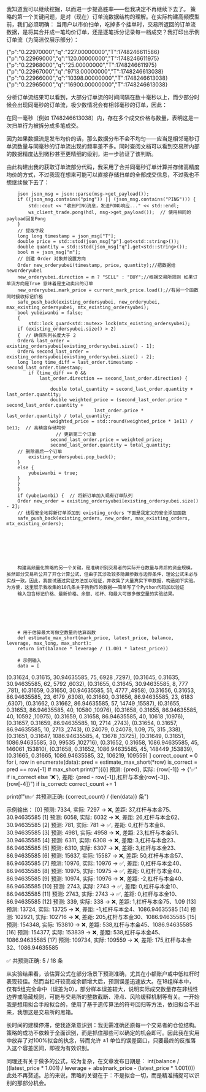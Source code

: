 我知道我可以继续挖掘，以而进一步提高胜率——但我决定不再继续下去了。
策略的第一个关键问题，是对（现在）订单流数据结构的理解。在实际构建高频模型前，我们必须明确：
当用户以市价扫单，吃掉多个挂单时，交易所返回的订单流数据，是将其合并成一笔均价订单，还是逐笔拆分记录每一档成交？我打印出示例订单流（为简洁仅展示部分）：

{"p":"0.22970000","q":"227.00000000","T":1748246611586}
{"p":"0.22969000","q":"120.00000000","T":1748246611975}
{"p":"0.22968000","q":"25.00000000","T":1748246611975}
{"p":"0.22967000","q":"9713.00000000","T":1748246613038}
{"p":"0.22966000","q":"10398.00000000","T":1748246613038}
{"p":"0.22965000","q":"16900.00000000","T":1748246613038}

分析订单流结果可以看到，大部分订单流的时间间隔在数十毫秒以上，而少部分时候会出现同毫秒的订单流，极少数情况会有相邻毫秒的订单，因此：

在同一毫秒（例如 1748246613038）内，存在多个成交价格与数量，表明这是一次扫单行为被拆分成多笔成交。

因为如果数据流是发布均价的话，那么数据分布不会不均匀——应当是相邻毫秒订单流数量与同毫秒的订单流出现的频率差不多。同时查阅文档可以看到交易所内部的数据精度达到微秒甚至更精细的级别，进一步验证了该判断。

由此构建出我的获取订单流部分代码，我采用了合并同毫秒订单计算并存储高精度均价的方式，不过我现在想来可能可以直接存储扫单的全部成交信息，不过我也不想继续做下去了：



        json json_msg = json::parse(msg->get_payload());
        if ((json_msg.contains("ping")) || (json_msg.contains("PING"))) {
            std::cout << "收到PING消息，发送PONG响应..." << std::endl;
            ws_client_trade.pong(hdl, msg->get_payload());  // 使用相同的payload回复Pong
        }
        // 提取字段
        long long timestamp = json_msg["T"];
        double price = std::stod(json_msg["p"].get<std::string>());
        double quantity = std::stod(json_msg["q"].get<std::string>());
        bool m = json_msg["m"];
        // 创建 Order 对象并设置方向
        Order new_orderyubei(timestamp, price, quantity);//把数据给neworderyubei
        new_orderyubei.direction = m ? "SELL" : "BUY";//根据交易所规则 如果订单流方向是True 意味着是主动卖出的订单
        new_orderyubei.mark_price = current_mark_price.load();//有另一个函数同时接收标记价格
        safe_push_back(existing_ordersyubei, new_orderyubei, max_existing_ordersyubei, mtx_existing_ordersyubei);
        bool yubeiwanbi = false;
        {
            std::lock_guard<std::mutex> lock(mtx_existing_ordersyubei);
        if (existing_ordersyubei.size() > 2) 
        {  // 确保队列长度大于 2
        Order& last_order = existing_ordersyubei[existing_ordersyubei.size() - 1];
        Order& second_last_order = existing_ordersyubei[existing_ordersyubei.size() - 2];
        long long time_diff = last_order.timestamp - second_last_order.timestamp;
            if (time_diff == 0 &&
                last_order.direction == second_last_order.direction) {

                    double total_quantity = second_last_order.quantity + last_order.quantity;
                    double weighted_price = (second_last_order.price * second_last_order.quantity +
                                    last_order.price * last_order.quantity) / total_quantity;
                    weighted_price = std::round(weighted_price * 1e11) / 1e11;  // 高精度存储均价
                      // 更新第二个订单
                    second_last_order.price = weighted_price;
                    second_last_order.quantity = total_quantity;
        // 删除最后一个订单
            existing_ordersyubei.pop_back();
        }
        else {
            yubeiwanbi = true;
        }
        }
        }
        if (yubeiwanbi) {  // 将新订单加入现有订单队列
        Order new_order = existing_ordersyubei[existing_ordersyubei.size() - 2];
        // 线程安全地将新订单添加到 existing_orders 下面是我定义的安全添加函数
        safe_push_back(existing_orders, new_order, max_existing_orders, mtx_existing_orders);






        
        构建高频量化策略的另一个关键，是准确识别交易者的实际开仓数量与背后的资金规模。虽然部分交易所公开了开仓计算公式，但由于其涉及较多隐藏参数与边界条件，理论公式未必与实战一致。因此，我尝试通过实证方法加以验证，并收集了大量真实下单数据，构造如下实验。为方便，这里展示我收集的10几条关于狗狗币的数据——简单写了个Python代码加以验证
        输入包含标记价格、最新价格、余额、杠杆、和最大可做多做空量的实验结果。





        
        # 用于估算最大可做空数量的估算函数
        def estimate_max_short(mark_price, latest_price, balance, leverage, max_long, max_short):
        return int(balance * leverage / (1.001 * latest_price))
        
        # 示例输入
        data = [
(0.31624, 0.31615, 30.94635585, 75, 6928 ,7297),
(0.31645, 0.31635, 30.94635585, 62, 5792 ,6032),
(0.31655, 0.31645, 30.94635585, 8, 777 ,781),
(0.31659, 0.31650, 30.94635585, 51, 4777 ,4958),
(0.31656, 0.31653, 86.94635585, 23, 6179 ,6308),
(0.31660, 0.31656, 86.94635585, 23, 6183 ,6307),
(0.31662, 0.31662, 86.94635585, 57, 14749 ,15587),
(0.31655, 0.31653, 86.94635585, 40, 10580 ,10976),
(0.31658, 0.31655, 86.94635585, 40, 10592 ,10975),
(0.31659, 0.31658, 86.94635585, 40, 10618 ,10976),
(0.31657, 0.31659, 86.94635585, 10, 2714 ,2743),
(0.31654, 0.31657, 86.94635585, 10, 2713 ,2743),
(0.24079, 0.24078, 1.09, 75, 315 ,338),
(0.31651, 0.31647, 1086.94635585, 4, 13678 ,13725),
(0.31649, 0.31651, 1086.94635585, 30, 99535 ,102716),
(0.31652, 0.31658, 1086.94635585, 45, 146061 ,153810),
(0.31658, 0.31652, 1086.94635585, 45, 148449 ,153839),
(0.31665, 0.31665, 1086.94635585, 32, 106219, 109559)
]
correct_count = 0
for i, row in enumerate(data):
    pred = estimate_max_short(*row)
    is_correct = pred == row[-1]  # max_short
    print(f"[{i}] 预测: {pred}, 实际: {row[-1]} -> {'✅' if is_correct else '❌'}, 差距: {pred - row[-1]},杠杆与本金{row[-3]}、{row[-4]}")
    if is_correct:
        correct_count += 1

print(f"\n✅ 共预测正确: {correct_count} / {len(data)} 条")

示例输出：
[0] 预测: 7334, 实际: 7297 -> ❌, 差距: 37,杠杆与本金75、30.94635585
[1] 预测: 6058, 实际: 6032 -> ❌, 差距: 26,杠杆与本金62、30.94635585
[2] 预测: 781, 实际: 781 -> ✅, 差距: 0,杠杆与本金8、30.94635585
[3] 预测: 4981, 实际: 4958 -> ❌, 差距: 23,杠杆与本金51、30.94635585
[4] 预测: 6311, 实际: 6308 -> ❌, 差距: 3,杠杆与本金23、86.94635585
[5] 预测: 6310, 实际: 6307 -> ❌, 差距: 3,杠杆与本金23、86.94635585
[6] 预测: 15637, 实际: 15587 -> ❌, 差距: 50,杠杆与本金57、86.94635585
[7] 预测: 10976, 实际: 10976 -> ✅, 差距: 0,杠杆与本金40、86.94635585
[8] 预测: 10975, 实际: 10975 -> ✅, 差距: 0,杠杆与本金40、86.94635585
[9] 预测: 10974, 实际: 10976 -> ❌, 差距: -2,杠杆与本金40、86.94635585
[10] 预测: 2743, 实际: 2743 -> ✅, 差距: 0,杠杆与本金10、86.94635585
[11] 预测: 2743, 实际: 2743 -> ✅, 差距: 0,杠杆与本金10、86.94635585
[12] 预测: 339, 实际: 338 -> ❌, 差距: 1,杠杆与本金75、1.09
[13] 预测: 13724, 实际: 13725 -> ❌, 差距: -1,杠杆与本金4、1086.94635585
[14] 预测: 102921, 实际: 102716 -> ❌, 差距: 205,杠杆与本金30、1086.94635585
[15] 预测: 154348, 实际: 153810 -> ❌, 差距: 538,杠杆与本金45、1086.94635585
[16] 预测: 154377, 实际: 153839 -> ❌, 差距: 538,杠杆与本金45、1086.94635585
[17] 预测: 109734, 实际: 109559 -> ❌, 差距: 175,杠杆与本金32、1086.94635585

✅ 共预测正确: 5 / 18 条







从实验结果看，该估算公式在部分场景下预测准确，尤其在小额账户或中低杠杆时表现较佳。然而当杠杆较高或余额增大后，预测误差迅速放大。在18组样本中，仅有5组完全命中（误差为0），部分样本误差较大，说明实际成交数量存在非线性边界或隐藏规则，可能与交易所的整数截断、滑点、风险缓释机制等有关。一开始我是想用拟合手段拟合的，使用了基于遗传算法的符号回归等方法，依旧拟合不出来，我想这是交易所的黑箱。

长时间的建模停滞，使我逐渐意识到：我无需准确还原每一个交易者的仓位结构。策略的成功不依赖于全面识别，而是抓住那些可以确定的机会即可。因此我在实用中放弃了对100%拟合的执念，转而允许 ±1 单位的误差窗口，只要最终的反推落入这个容差区间，即视为有效识别。

同理还有关于做多的公式，较为复杂，在文章发布日期是：
int(balance / ((latest_price * 1.001) / leverage + abs(mark_price - (latest_price * 1.001))))
此处不再赘述。总的来说，策略的关键在于：不是拟合一切，而是精准捕捉可以识别的那部分机会。
